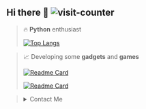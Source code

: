 ## Hi there 👋 ![visit-counter](https://visit-counter.lisonge.workers.dev?key=dogecn&start=10)

> 🔥 **Python** enthusiast
> 
> [![Top Langs](https://github-readme-stats.vercel.app/api/top-langs/?username=dogecn&theme=codeSTACKr)](https://github.com/dogecn)

> 📈 Developing some **gadgets** and **games**
> 
> [![Readme Card](https://github-readme-stats.vercel.app/api/pin/?username=dogecn&repo=plume-lexicon&theme=codeSTACKr)](https://github.com/dogecn/plume-lexicon)
> 
> [![Readme Card](https://github-readme-stats.vercel.app/api/pin/?username=dogecn&repo=tic-tac-toe&theme=codeSTACKr)](https://github.com/dogecn/tic-tac-toe)

> <details>
>   <summary>Contact Me</summary>
>   <br>
>   <p>🐧 3269515690 </p>
>   <p>✉️ hark2009lbf@outlook.com </p>
> </details>

